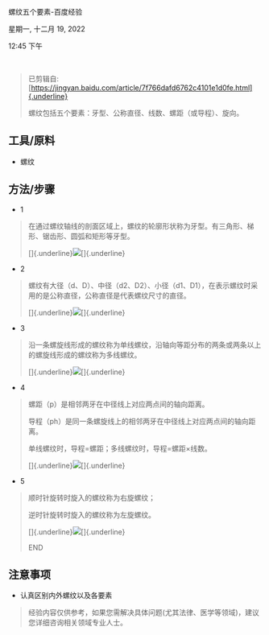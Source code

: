 螺纹五个要素-百度经验

星期一, 十二月 19, 2022

12:45 下午

 

> 已剪辑自: [https://jingyan.baidu.com/article/7f766dafd6762c4101e1d0fe.html]{.underline}
>
> 螺纹包括五个要素：牙型、公称直径、线数、螺距（或导程）、旋向。

工具/原料
---------

-   螺纹

方法/步骤
---------

-   1

> 在通过螺纹轴线的剖面区域上，螺纹的轮廓形状称为牙型。有三角形、梯形、锯齿形、圆弧和矩形等牙型。
>
> []{.underline}![](..\..\..\assets\002_螺纹五个要素-百度经验_000.png)[]{.underline}

-   2

> 螺纹有大径（d、D）、中径（d2、D2）、小径（d1、D1），在表示螺纹时采用的是公称直径，公称直径是代表螺纹尺寸的直径。
>
> []{.underline}![](..\..\..\assets\002_螺纹五个要素-百度经验_001.png)[]{.underline}

-   3

> 沿一条螺旋线形成的螺纹称为单线螺纹，沿轴向等距分布的两条或两条以上的螺旋线形成的螺纹称为多线螺纹。
>
> []{.underline}![](..\..\..\assets\002_螺纹五个要素-百度经验_002.png)[]{.underline}

-   4

> 螺距（p）是相邻两牙在中径线上对应两点间的轴向距离。
>
> 导程（ph）是同一条螺旋线上的相邻两牙在中径线上对应两点间的轴向距离。
>
> 单线螺纹时，导程=螺距；多线螺纹时，导程=螺距×线数。
>
> []{.underline}![](..\..\..\assets\002_螺纹五个要素-百度经验_003.png)[]{.underline}

-   5

> 顺时针旋转时旋入的螺纹称为右旋螺纹；
>
> 逆时针旋转时旋入的螺纹称为左旋螺纹。
>
> []{.underline}![](..\..\..\assets\002_螺纹五个要素-百度经验_004.png)[]{.underline}
>
> END

注意事项
--------

-   认真区别内外螺纹以及各要素

> 经验内容仅供参考，如果您需解决具体问题(尤其法律、医学等领域)，建议您详细咨询相关领域专业人士。
